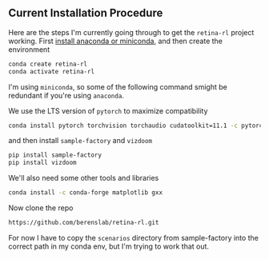 ## Current Installation Procedure

Here are the steps I'm currently going through to get the `retina-rl` project working. First [install anaconda or miniconda](https://docs.anaconda.com/anaconda/install/index.html), and then create the environment
``` bash
conda create retina-rl
conda activate retina-rl
```
I'm using `miniconda`, so some of the following command smight be redundant if you're using `anaconda`.

We use the LTS version of `pytorch` to maximize compatibility
```bash
conda install pytorch torchvision torchaudio cudatoolkit=11.1 -c pytorch-lts -c nvidia
```
and then install `sample-factory` and `vizdoom`
```bash
pip install sample-factory
pip install vizdoom
```
We'll also need some other tools and libraries
```bash
conda install -c conda-forge matplotlib gxx
```

Now clone the repo
```bash
https://github.com/berenslab/retina-rl.git
```

For now I have to copy the `scenarios` directory from sample-factory into the correct path in my conda env, but I'm trying to work that out.
